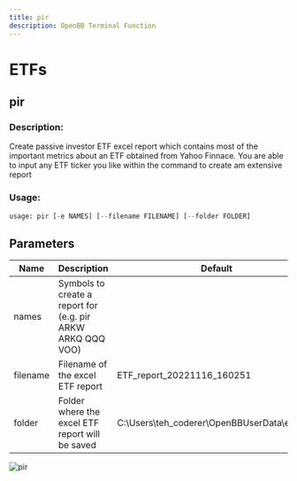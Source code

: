 ```yaml
---
title: pir
description: OpenBB Terminal Function
---
```


# ETFs

## pir

### Description: 

Create passive investor ETF excel report which contains most of the important metrics about an ETF obtained from Yahoo Finnace. You are able to input any ETF ticker you like within the command to create am extensive report

### Usage: 
```python
usage: pir [-e NAMES] [--filename FILENAME] [--folder FOLDER]
```

## Parameters

| Name | Description | Default | Optional | Choices |
| ---- | ----------- | ------- | -------- | ------- |
| names | Symbols to create a report for (e.g. pir ARKW ARKQ QQQ VOO) |  | True | None |
| filename | Filename of the excel ETF report | ETF_report_20221116_160251 | True | None |
| folder | Folder where the excel ETF report will be saved | C:\Users\teh_coderer\OpenBBUserData\exports | True | None |


![pir](https://raw.githubusercontent.com/JerBouma/ThePassiveInvestor/master/Images/outputExample.gif)

